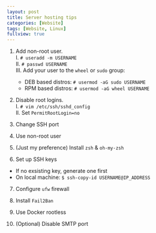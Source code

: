 ```yaml
---
layout: post
title: Server hosting tips
categories: [Website]
tags: [Website, Linux]
fullview: true
---
```


1. Add non-root user.  
  I. `# useradd -m USERNAME`  
  II. `# passwd USERNAME`  
  III. Add your user to the `wheel` or `sudo` group:
    - DEB based distros: `# usermod -aG sudo USERNAME`
    - RPM based distros: `# usermod -aG wheel USERNAME`

2. Disable root logins.  
  I. `# vim /etc/ssh/sshd_config`  
  II. Set `PermitRootLogin=no`

3. Change SSH port

4. Use non-root user

5. (Just my preference) Install `zsh` & `oh-my-zsh`

6. Set up SSH keys
  - If no exsisting key, generate one first
  - On local machine: `$ ssh-copy-id USERNAME@IP_ADDRESS`

7. Configure `ufw` firewall

8. Install `Fail2Ban`

9. Use Docker rootless

10. (Optional) Disable SMTP port